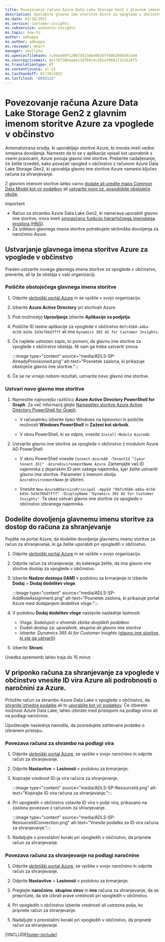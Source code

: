 ```yaml
---
title: Povezovanje računa Azure Data Lake Storage Gen2 z glavnim imenom storitve
description: Uporabite glavno ime storitve Azure za vpoglede v občinstvo, da se povežete z lastnim jezerom podatkov, ko ga priložite vpogledom v občinstvo.
ms.date: 02/10/2021
ms.service: customer-insights
ms.subservice: audience-insights
ms.topic: how-to
author: adkuppa
ms.author: adkuppa
ms.reviewer: mhart
manager: shellyha
ms.openlocfilehash: cc94ad49f12067d513db4663bff60620d6501eb0
ms.sourcegitcommit: 8cc70f30baaae13dfb9c4c201a79691f311634f5
ms.translationtype: HT
ms.contentlocale: sl-SI
ms.lasthandoff: 07/30/2021
ms.locfileid: "6692133"
---
```

# <a name="connect-to-an-azure-data-lake-storage-gen2-account-with-an-azure-service-principal-for-audience-insights"></a>Povezovanje računa Azure Data Lake Storage Gen2 z glavnim imenom storitve Azure za vpoglede v občinstvo

Avtomatizirana orodja, ki uporabljajo storitve Azure, bi morala imeti vedno omejena dovoljenja. Namesto da bi se v aplikacije vpisali kot uporabnik s vsemi pravicami, Azure ponuja glavno ime storitve. Preberite nadaljevanje, če želite izvedeti, kako povezati vpogled v občinstvo z računom Azure Data Lake Storage Gen2, ki uporablja glavno ime storitve Azure namesto ključev računa za shranjevanje. 

Z glavnim imenom storitve lahko varno [dodate ali uredite mapo Common Data Model kot vir podatkov](connect-common-data-model.md) ali [ustvarite novo oz. posodobite obstoječe okolje](get-started-paid.md).

> [!IMPORTANT]
> - Račun za shrambo Azure Data Lake Gen2, ki namerava uporabiti glavno ime storitve, mora imeti [omogočeno funkcijo hierarhičnega imenskega prostora (HNS)](/azure/storage/blobs/data-lake-storage-namespace).
> - Za izdelavo glavnega imena storitve potrebujete skrbniška dovoljenja za naročnino Azure.

## <a name="create-azure-service-principal-for-audience-insights"></a>Ustvarjanje glavnega imena storitve Azure za vpoglede v občinstvo

Preden ustvarite novega glavnega imena storitve za vpoglede v občinstvo, preverite, ali ta že obstaja v vaši organizaciji.

### <a name="look-for-an-existing-service-principal"></a>Poiščite obstoječega glavnega imena storitve

1. Odprite [skrbniški portal Azure](https://portal.azure.com) in se vpišite v svojo organizacijo.

2. Izberite **Azure Active Directory** pri storitvah Azure.

3. Pod možnostjo **Upravljanje** izberite **Aplikacije za podjetja**.

4. Poiščite ID lastne aplikacije za vpoglede v občinstvo `0bfc4568-a4ba-4c58-bd3e-5d3e76bd7fff` ali ime `Dynamics 365 AI for Customer Insights`.

5. Če najdete ustrezen zapis, to pomeni, da glavno ime storitve za vpoglede v občinstvo obstaja. Ni vam ga treba ustvariti znova.
   
   :::image type="content" source="media/ADLS-SP-AlreadyProvisioned.png" alt-text="Posnetek zaslona, ki prikazuje obstoječe glavno ime storitve.":::
   
6. Če se ne vrnejo nobeni rezultati, ustvarite novo glavno ime storitve.

### <a name="create-a-new-service-principal"></a>Ustvari novo glavno ime storitve

1. Namestite najnovejšo različico **Azure Active Directory PowerShell for Graph**. Za več informacij glejte [Namestitev storitve Azure Active Directory PowerShell for Graph](/powershell/azure/active-directory/install-adv2).
   - V računalniku izberite tipko Windows na tipkovnici in poiščite možnosti **Windows PowerShell** in **Zaženi kot skrbnik**.
   
   - V oknu PowerShell, ki se odpre, vnesite `Install-Module AzureAD`.

2. Ustvarite glavno ime storitve za vpoglede v občinstvo z modulom Azure AD PowerShell.
   - V oknu PowerShell vnesite `Connect-AzureAD -TenantId "[your tenant ID]" -AzureEnvironmentName Azure`. Zamenjajte vaš ID najemnika z dejanskim ID-jem vašega najemnika, kjer želite ustvariti glavno ime storitve. Parameter z imenom okolja `AzureEnvironmentName` je izbiren.
  
   - Vnesite `New-AzureADServicePrincipal -AppId "0bfc4568-a4ba-4c58-bd3e-5d3e76bd7fff" -DisplayName "Dynamics 365 AI for Customer Insights"`. Ta ukaz ustvari glavno ime storitve za vpoglede v občinstvo izbranega najemnika.  

## <a name="grant-permissions-to-the-service-principal-to-access-the-storage-account"></a>Dodelite dovoljenja glavnemu imenu storitve za dostop do računa za shranjevanje

Pojdite na portal Azure, da dodelite dovoljenja glavnemu imenu storitve za račun za shranjevanje, ki ga želite uporabiti pri vpogledih v občinstvo.

1. Odprite [skrbniški portal Azure](https://portal.azure.com) in se vpišite v svojo organizacijo.

1. Odprite račun za shranjevanje, do katerega želite, da ima glavno ime storitve dostop za vpoglede v občinstvo.

1. Izberite **Nadzor dostopa (IAM)** v podoknu za krmarjenje in izberite **Dodaj** > **Dodaj dodelitev vloge**.
   
   :::image type="content" source="media/ADLS-SP-AddRoleAssignment.png" alt-text="Posnetek zaslona, ki prikazuje portal Azure med dodajanjem dodelitve vloge.":::
   
1. V podoknu **Dodaj dodelitev vloge** nastavite naslednje lastnosti:
   - Vloga: *Sodelujoči v shrambi zbirke dvojiških podatkov*
   - Dodeli dostop za: *uporabnik, skupina ali glavno ime storitve*
   - Izberite: *Dynamics 365 AI for Customer Insights* ([glavno ime storitve, ki ste ga ustvarili](#create-a-new-service-principal))

1.  Izberite **Shrani**.

Uvedba sprememb lahko traja do 15 minut.

## <a name="enter-the-azure-resource-id-or-the-azure-subscription-details-in-the-storage-account-attachment-to-audience-insights"></a>V priponko računa za shranjevanje za vpoglede v občinstvo vnesite ID vira Azure ali podrobnosti o naročnini za Azure.

Priložite račun za shrambo Azure Data Lake v vpoglede v občinstvo, da [shranite izhodne podatke](manage-environments.md) ali to [uporabite kot vir podatkov](connect-dataverse-managed-lake.md). Če izberete možnost Azure Data Lake, lahko izbirate med pristopom na podlagi virov ali na podlagi naročnine.

Upoštevajte naslednja navodila, da posredujete zahtevane podatke o izbranem pristopu.

### <a name="resource-based-storage-account-connection"></a>Povezava računa za shrambo na podlagi vira

1. Odprite [skrbniški portal Azure](https://portal.azure.com), se vpišite v svojo naročnino in odprite račun za shranjevanje.

1. Odprite **Nastavitve** > **Lastnosti** v podoknu za krmarjenje.

1. Kopirajte vrednost ID-ja vira računa za shranjevanje.

   :::image type="content" source="media/ADLS-SP-ResourceId.png" alt-text="Kopirajte ID vira računa za shranjevanje.":::

1. Pri vpogledih v občinstvo vstavite ID vira v polje vira, prikazano na zaslonu povezave z računom za shranjevanje.

   :::image type="content" source="media/ADLS-SP-ResourceIdConnection.png" alt-text="Vnesite podatke za ID vira računa za shranjevanje.":::   
   
1. Nadaljujte s preostalimi koraki pri vpogledih v občinstvo, da pripnete račun za shranjevanje.

### <a name="subscription-based-storage-account-connection"></a>Povezava računa za shranjevanje na podlagi naročnine

1. Odprite [skrbniški portal Azure](https://portal.azure.com), se vpišite v svojo naročnino in odprite račun za shranjevanje.

1. Odprite **Nastavitve** > **Lastnosti** v podoknu za krmarjenje.

1. Preglejte **naročnino**, **skupino virov** in **ime** računa za shranjevanje, da se prepričate, da ste izbrali prave vrednosti pri vpogledih v občinstvo.

1. Pri vpogledih v občinstvo izberite vrednosti ali ustrezna polja, ko pripnete račun za shranjevanje.
   
1. Nadaljujte s preostalimi koraki pri vpogledih v občinstvo, da pripnete račun za shranjevanje.


[!INCLUDE[footer-include](../includes/footer-banner.md)]